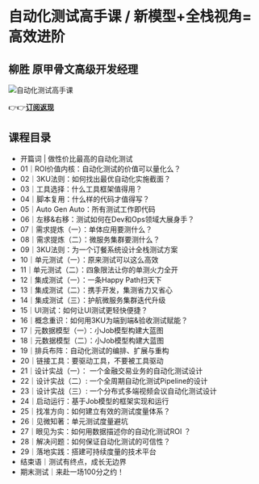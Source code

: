 自动化测试高手课 / 新模型+全栈视角=高效进阶
========================

柳胜 **原甲骨文高级开发经理**
-----------------

![自动化测试高手课](https://www.geekgay.com/storage/geek/geek_44d5a67f47edacc0f01094ef8a836459.jpg)  
  
👉👉[**订阅返现**](https://time.geekbang.org/column/intro/100109201?code=JOObip%2Ft-d4cQ7IOP1ORYDQ0dWqRM2a3E9rtmKxpZ2g%3D "自动化测试高手课")  
  
课程目录
----

  
  
- 开篇词 | 做性价比最高的自动化测试
- 01｜ROI价值内核：自动化测试的价值可以量化么？
- 02｜3KU法则：如何找出最优自动化实施截面？
- 03｜工具选择：什么工具框架值得用？
- 04｜脚本复用：什么样的代码才值得写？
- 05｜Auto Gen Auto：所有测试工作即代码
- 06｜左移&amp;右移：测试如何在Dev和Ops领域大展身手？
- 07｜需求提炼（一）：单体应用要测什么？
- 08｜需求提炼（二）：微服务集群要测什么？
- 09｜3KU法则：为一个订餐系统设计全栈测试方案
- 10｜单元测试（一）：原来测试可以这么高效
- 11｜单元测试（二）：四象限法让你的单测火力全开
- 12｜集成测试（一）：一条Happy Path扫天下
- 13｜集成测试（二）：携手开发，集测省力又省心
- 14｜集成测试（三）：护航微服务集群迭代升级
- 15｜UI测试：如何让UI测试更轻快便捷？
- 16｜概念重识：如何用3KU为端到端&amp;验收测试赋能？
- 17｜元数据模型（一）：小Job模型构建大蓝图
- 18｜元数据模型（二）：小Job模型构建大蓝图
- 19｜排兵布阵：自动化测试的编排、扩展与重构
- 20｜链接工具：要驱动工具，不要被工具驱动
- 21｜设计实战（一）： 一个金融交易业务的自动化测试设计
- 22｜设计实战（二）: 一个全周期自动化测试Pipeline的设计
- 23｜设计实战（三）: 一个分布式多端视频会议自动化测试设计
- 24｜启动运行：基于Job模型的框架实现和运行
- 25｜找准方向：如何建立有效的测试度量体系？
- 26｜见微知著：单元测试度量避坑
- 27｜眼见为实：如何用数据描述你的自动化测试ROI ？
- 28｜解决问题：如何保证自动化测试的可信性？
- 29｜落地实践：搭建可持续度量的技术平台
- 结束语｜测试有终点，成长无边界
- 期末测试｜来赴一场100分之约！
